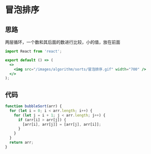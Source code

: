 # 冒泡排序

## 思路

两层循环，一个数和其后面的数进行比较，小的值，放在前面

```jsx | inline
import React from 'react';

export default () => (
  <>
    <img src="/images/algorithm/sorts/冒泡排序.gif" width="700" />
  </>
);
```

## 代码

```js
function bubbleSort(arr) {
  for (let i = 0; i < arr.length; i++) {
    for (let j = i + 1; j < arr.length; j++) {
      if (arr[i] > arr[j]) {
        [arr[i], arr[j]] = [arr[j], arr[i]];
      }
    }
  }
  return arr;
}
```
